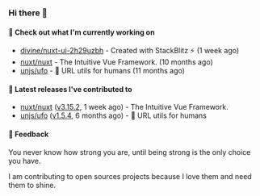 ### Hi there 👋

#### 👷 Check out what I'm currently working on

- [divine/nuxt-ui-2h29uzbh](https://github.com/divine/nuxt-ui-2h29uzbh) - Created with StackBlitz ⚡️ (1 week ago)
- [nuxt/nuxt](https://github.com/nuxt/nuxt) - The Intuitive Vue Framework. (10 months ago)
- [unjs/ufo](https://github.com/unjs/ufo) - 🔗 URL utils for humans (11 months ago)

#### 🔭 Latest releases I've contributed to

- [nuxt/nuxt](https://github.com/nuxt/nuxt) ([v3.15.2](https://github.com/nuxt/nuxt/releases/tag/v3.15.2), 1 week ago) - The Intuitive Vue Framework.
- [unjs/ufo](https://github.com/unjs/ufo) ([v1.5.4](https://github.com/unjs/ufo/releases/tag/v1.5.4), 6 months ago) - 🔗 URL utils for humans

#### 💬 Feedback
You never know how strong you are, until being strong is the only choice you have.

I am contributing to open sources projects because I love them and need them to shine.
